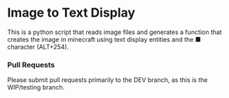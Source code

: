 # Image to Text Display
This is a python script that reads image files and generates a function that creates the image in minecraft using text display entities and the ■ character (ALT+254).

### Pull Requests
Please submit pull requests primarily to the DEV branch, as this is the WIP/testing branch.
